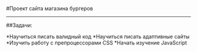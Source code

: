#Проект сайта магазина бургеров

--------------------------------------------------------------

##Задачи:

*Научиться писать валидный код
*Научиться писать адаптивные сайты
*Изучить работу с препроцессорами CSS
*Начать изучение JavaScript
